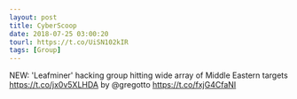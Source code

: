 ```yaml
---
layout: post
title: CyberScoop
date: 2018-07-25 03:00:20
tourl: https://t.co/UiSN102kIR
tags: [Group]
---
```

NEW: 'Leafminer' hacking group hitting wide array of Middle Eastern targets  https://t.co/jx0v5XLHDA by @gregotto https://t.co/fxjG4CfaNI